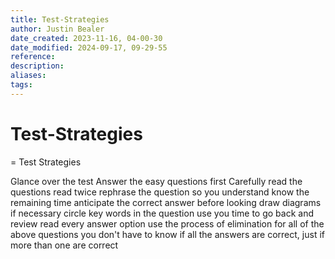 ```yaml
---
title: Test-Strategies
author: Justin Bealer
date_created: 2023-11-16, 04-00-30
date_modified: 2024-09-17, 09-29-55
reference: 
description: 
aliases: 
tags: 
---
```

# Test-Strategies
= Test Strategies

Glance over the test
Answer the easy questions first
Carefully read the questions
  read twice
rephrase the question so you understand
know the remaining time
anticipate the correct answer before looking
draw diagrams if necessary
circle key words in the question
use you time to go back and review
read every answer option
use the process of elimination
for all of the above questions
  you don't have to know if all the answers are correct, just if more than one
  are correct


